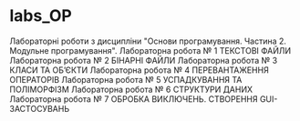 # labs_OP
Лабораторні роботи з дисципліни "Основи програмування. Частина 2. Модульне програмування".
Лабораторна робота № 1 ТЕКСТОВІ ФАЙЛИ
Лабораторна робота № 2 БІНАРНІ ФАЙЛИ
Лабораторна робота № 3 КЛАСИ ТА ОБ’ЄКТИ
Лабораторна робота № 4 ПЕРЕВАНТАЖЕННЯ ОПЕРАТОРІВ
Лабораторна робота № 5 УСПАДКУВАННЯ ТА ПОЛІМОРФІЗМ
Лабораторна робота № 6 СТРУКТУРИ ДАНИХ
Лабораторна робота № 7 ОБРОБКА ВИКЛЮЧЕНЬ. СТВОРЕННЯ GUI-ЗАСТОСУВАНЬ

